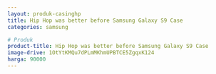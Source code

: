 ```yaml
---
layout: produk-casinghp
title: Hip Hop was better before Samsung Galaxy S9 Case
categories: samsung

# Produk
product-title: Hip Hop was better before Samsung Galaxy S9 Case
image-drive: 1OtYtKMQu7dPLmMKhmUPBTCE5ZgqxK124
harga: 90000
---
```

